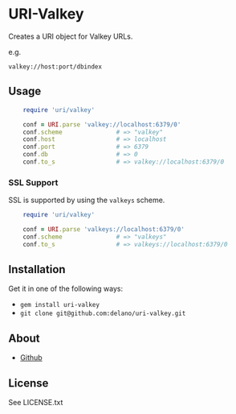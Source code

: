 # URI-Valkey

Creates a URI object for Valkey URLs.

e.g.

    valkey://host:port/dbindex

## Usage

```ruby
    require 'uri/valkey'

    conf = URI.parse 'valkey://localhost:6379/0'
    conf.scheme               # => "valkey"
    conf.host                 # => localhost
    conf.port                 # => 6379
    conf.db                   # => 0
    conf.to_s                 # => valkey://localhost:6379/0
```

### SSL Support

SSL is supported by using the `valkeys` scheme.

```ruby
    require 'uri/valkey'

    conf = URI.parse 'valkeys://localhost:6379/0'
    conf.scheme               # => "valkeys"
    conf.to_s                 # => valkeys://localhost:6379/0
```


## Installation

Get it in one of the following ways:

* `gem install uri-valkey`
* `git clone git@github.com:delano/uri-valkey.git`


## About

* [Github](https://github.com/delano/uri-valkey)


## License

See LICENSE.txt
